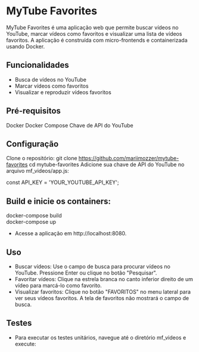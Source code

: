 # MyTube Favorites

MyTube Favorites é uma aplicação web que permite buscar vídeos no YouTube, marcar vídeos como favoritos e visualizar uma lista de vídeos favoritos. A aplicação é construída com micro-frontends e containerizada usando Docker.

## Funcionalidades

- Busca de vídeos no YouTube
- Marcar vídeos como favoritos
- Visualizar e reproduzir vídeos favoritos

## Pré-requisitos
Docker
Docker Compose
Chave de API do YouTube

## Configuração
Clone o repositório:
git clone https://github.com/mariimozzer/mytube-favorites 
cd mytube-favorites
Adicione sua chave de API do YouTube no arquivo mf_videos/app.js:

const API_KEY = 'YOUR_YOUTUBE_API_KEY';

## Build e inicie os containers:

docker-compose build  
docker-compose up
- Acesse a aplicação em http://localhost:8080.

## Uso
- Buscar vídeos: Use o campo de busca para procurar vídeos no YouTube. Pressione Enter ou clique no botão "Pesquisar".
- Favoritar vídeos: Clique na estrela branca no canto inferior direito de um vídeo para marcá-lo como favorito.
- Visualizar favoritos: Clique no botão "FAVORITOS" no menu lateral para ver seus vídeos favoritos. A tela de favoritos não mostrará o campo de busca.

## Testes
- Para executar os testes unitários, navegue até o diretório mf_videos e execute:

```npm test´´´ 
